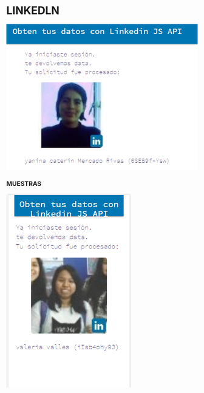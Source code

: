 # LINKEDLN 
![img-readme](public/assets/images/linkedin.png)

### MUESTRAS
![img-readme](public/assets/images/linkedin2.PNG)


